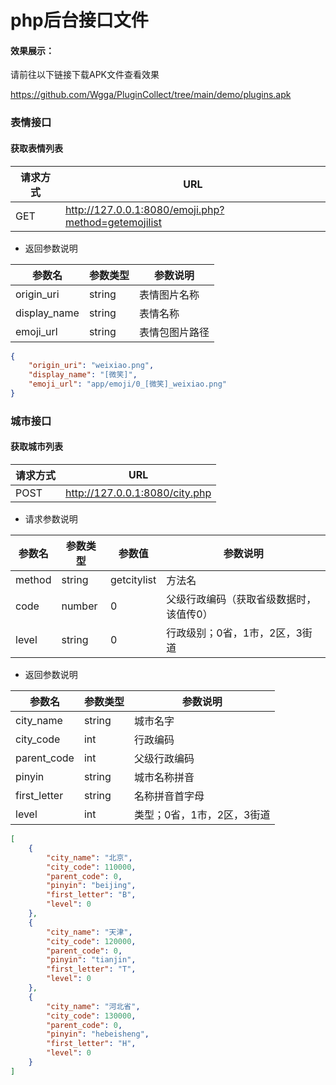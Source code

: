 # php后台接口文件

#### 效果展示：
请前往以下链接下载APK文件查看效果

https://github.com/Wgga/PluginCollect/tree/main/demo/plugins.apk

### 表情接口

#### 获取表情列表

| 请求方式 | URL                                                 |
| -------- | --------------------------------------------------- |
| GET      | http://127.0.0.1:8080/emoji.php?method=getemojilist |

- 返回参数说明

| 参数名 | 参数类型 | 参数说明 |
| ------ | ---------- | --------- |
| origin_uri | string | 表情图片名称 |
| display_name | string     | 表情名称 |
| emoji_url | string | 表情包图片路径 |

```json
{
    "origin_uri": "weixiao.png",
    "display_name": "[微笑]",
    "emoji_url": "app/emoji/0_[微笑]_weixiao.png"
}
```

### 城市接口

#### 获取城市列表

| 请求方式 | URL                            |
| -------- | ------------------------------- |
| POST      | http://127.0.0.1:8080/city.php  |

- 请求参数说明

| 参数名 | 参数类型 | 参数值 | 参数说明 |
| ------ | ---------- | --------- | --------- |
| method | string | getcitylist | 方法名 |
| code | number | 0 | 父级行政编码（获取省级数据时，该值传0）
| level | string | 0 | 行政级别；0省，1市，2区，3街道 |

- 返回参数说明

| 参数名       | 参数类型 | 参数说明                   |
| ------------ | -------- | -------------------------- |
| city_name    | string   | 城市名字                   |
| city_code    | int      | 行政编码                   |
| parent_code  | int      | 父级行政编码               |
| pinyin       | string   | 城市名称拼音               |
| first_letter | string   | 名称拼音首字母             |
| level        | int      | 类型；0省，1市，2区，3街道 |

```json
[
    {
        "city_name": "北京",
        "city_code": 110000,
        "parent_code": 0,
        "pinyin": "beijing",
        "first_letter": "B",
        "level": 0
    },
    {
        "city_name": "天津",
        "city_code": 120000,
        "parent_code": 0,
        "pinyin": "tianjin",
        "first_letter": "T",
        "level": 0
    },
    {
        "city_name": "河北省",
        "city_code": 130000,
        "parent_code": 0,
        "pinyin": "hebeisheng",
        "first_letter": "H",
        "level": 0
    }
]
```
